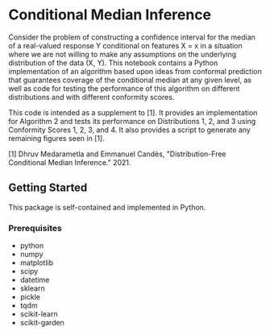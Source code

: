 # Conditional Median Inference

Consider the problem of constructing a confidence interval for the median of a real-valued response Y conditional on features X = x in a situation where we are not willing to make any assumptions on the underlying distribution of the data (X, Y). This notebook contains a Python implementation of an algorithm based upon ideas from conformal prediction that guarantees coverage of the conditional median at any given level, as well as code for testing the performance of this algorithm on different distributions and with different conformity scores.

This code is intended as a supplement to [1]. It provides an implementation for Algorithm 2 and tests its performance on Distributions 1, 2, and 3 using Conformity Scores 1, 2, 3, and 4. It also provides a script to generate any remaining figures seen in [1].

[1] Dhruv Medarametla and Emmanuel Candès, "Distribution-Free Conditional Median Inference." 2021.


## Getting Started

This package is self-contained and implemented in Python.

### Prerequisites
- python
- numpy
- matplotlib
- scipy
- datetime
- sklearn
- pickle
- tqdm
- scikit-learn
- scikit-garden
